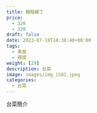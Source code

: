 ```yaml
---
title: 糖醋雞丁
price: 
  - 320 
  - 320
draft: false
date: 2023-07-18T18:38:40+08:00
tags:
  - 素食
  - 辣度
weight: [29] 
description: 台菜
image: images/img_1581.jpeg
categories:
  - 台菜
---
```


台菜簡介
